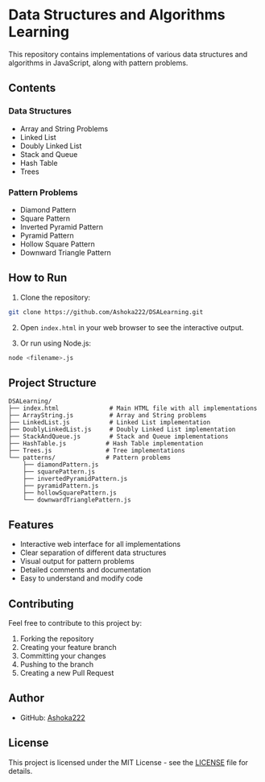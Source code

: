 # Data Structures and Algorithms Learning

This repository contains implementations of various data structures and algorithms in JavaScript, along with pattern problems.

## Contents

### Data Structures

- Array and String Problems
- Linked List
- Doubly Linked List
- Stack and Queue
- Hash Table
- Trees

### Pattern Problems

- Diamond Pattern
- Square Pattern
- Inverted Pyramid Pattern
- Pyramid Pattern
- Hollow Square Pattern
- Downward Triangle Pattern

## How to Run

1. Clone the repository:

```bash
git clone https://github.com/Ashoka222/DSALearning.git
```

2. Open `index.html` in your web browser to see the interactive output.

3. Or run using Node.js:

```bash
node <filename>.js
```

## Project Structure

```
DSALearning/
├── index.html              # Main HTML file with all implementations
├── ArrayString.js          # Array and String problems
├── LinkedList.js           # Linked List implementation
├── DoublyLinkedList.js     # Doubly Linked List implementation
├── StackAndQueue.js        # Stack and Queue implementations
├── HashTable.js           # Hash Table implementation
├── Trees.js               # Tree implementations
└── patterns/              # Pattern problems
    ├── diamondPattern.js
    ├── squarePattern.js
    ├── invertedPyramidPattern.js
    ├── pyramidPattern.js
    ├── hollowSquarePattern.js
    └── downwardTrianglePattern.js
```

## Features

- Interactive web interface for all implementations
- Clear separation of different data structures
- Visual output for pattern problems
- Detailed comments and documentation
- Easy to understand and modify code

## Contributing

Feel free to contribute to this project by:

1. Forking the repository
2. Creating your feature branch
3. Committing your changes
4. Pushing to the branch
5. Creating a new Pull Request

## Author

- GitHub: [Ashoka222](https://github.com/Ashoka222)

## License

This project is licensed under the MIT License - see the [LICENSE](LICENSE) file for details.
